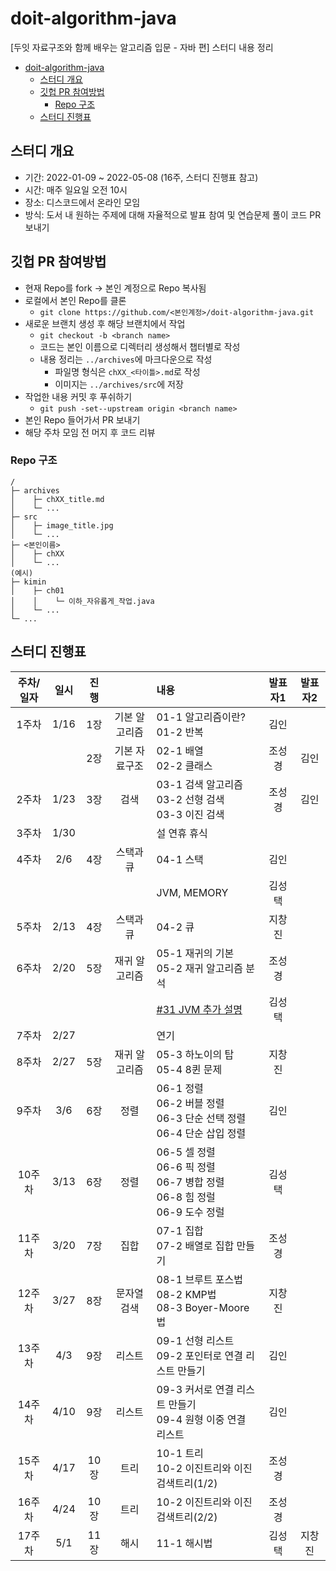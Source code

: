 # doit-algorithm-java

[두잇 자료구조와 함께 배우는 알고리즘 입문 - 자바 편] 스터디 내용 정리

- [doit-algorithm-java](#doit-algorithm-java)
  - [스터디 개요](#스터디-개요)
  - [깃헙 PR 참여방법](#깃헙-pr-참여방법)
    - [Repo 구조](#repo-구조)
  - [스터디 진행표](#스터디-진행표)

## 스터디 개요

- 기간: 2022-01-09 ~ 2022-05-08 (16주, 스터디 진행표 참고)
- 시간: 매주 일요일 오전 10시
- 장소: 디스코드에서 온라인 모임
- 방식: 도서 내 원하는 주제에 대해 자율적으로 발표 참여 및 연습문제 풀이 코드 PR 보내기

## 깃헙 PR 참여방법

- 현재 Repo를 fork -> 본인 계정으로 Repo 복사됨
- 로컬에서 본인 Repo를 클론
  - `git clone https://github.com/<본인계정>/doit-algorithm-java.git`
- 새로운 브랜치 생성 후 해당 브랜치에서 작업
  - `git checkout -b <branch name>`
  - 코드는 본인 이름으로 디렉터리 생성해서 챕터별로 작성
  - 내용 정리는 `../archives`에 마크다운으로 작성
    - 파일명 형식은 `chXX_<타이틀>.md`로 작성
    - 이미지는 `../archives/src`에 저장
- 작업한 내용 커밋 후 푸쉬하기
  - `git push -set--upstream origin <branch name>`
- 본인 Repo 들어가서 PR 보내기
- 해당 주차 모임 전 머지 후 코드 리뷰

### Repo 구조

```doc
/
├─ archives
│    ├─ chXX_title.md
│    └─ ...
├─ src
│    ├─ image_title.jpg
│    └─ ...
├─ <본인이름>
│    ├─ chXX
│    └─ ...
(예시)
├─ kimin
│    ├─ ch01
│    │    └─ 이하_자유롭게_작업.java
│    └─ ...
└─ ...
```

## 스터디 진행표

| 주차/일자 |	일시 | 진행	|    | 내용 | 발표자1 | 발표자2|
|:---:|:----:|:---:|:---:|:---|:---:|:---:|
| 1주차	 | 1/16 |	1장 | 기본 알고리즘 |	01-1 알고리즘이란?<br>01-2 반복 | 김인 | |
|       |      | 2장 | 기본 자료구조 | 02-1 배열<br>02-2 클래스 | 조성경 | 김인 |
| 2주차	 | 1/23 | 3장 | 검색        | 03-1 검색 알고리즘<br>03-2 선형 검색<br>03-3 이진 검색 | 조성경 | 김인 |
| 3주차	 | 1/30 |    |            | 설 연휴 휴식 | | |
| 4주차	 | 2/6  |	4장 | 스택과 큐	  | 04-1 스택 | 김인 | |
|       |      |    |            | JVM, MEMORY | 김성택 | |
| 5주차	 | 2/13	| 4장 | 스택과 큐	  | 04-2 큐 | 지창진 | |
| 6주차	 | 2/20 | 5장 | 재귀 알고리즘 | 05-1 재귀의 기본<br>05-2 재귀 알고리즘 분석 | 조성경 | |
|       |      |    |            | [#31 JVM 추가 설명](https://github.com/long-n-thin/doit-algorithm-java/issues/31) | 김성택 | |
| 7주차	 | 2/27 |    | 	          | 연기 | | |
| 8주차	 | 2/27 | 5장 | 재귀 알고리즘 | 05-3 하노이의 탑<br>05-4 8퀸 문제 | 지창진 | |
| 9주차	 | 3/6	| 6장 | 정렬	       | 06-1 정렬<br>06-2 버블 정렬<br>06-3 단순 선택 정렬<br>06-4 단순 삽입 정렬 | 김인 | |
| 10주차 | 3/13 | 6장 | 정렬	       | 06-5 셀 정렬<br>06-6 픽 정렬<br>06-7 병합 정렬<br>06-8 힘 정럴<br>06-9 도수 정럴 | 김성택 | |
| 11주차 | 3/20	| 7장 | 집합	       | 07-1 집합<br>07-2 배열로 집합 만들기 | 조성경 | |
| 12주차 | 3/27 |	8장 | 문자열 검색   | 08-1 브루트 포스법<br>08-2 KMP법<br>08-3 Boyer-Moore법 | 지창진 | |
| 13주차 | 4/3  | 9장 | 리스트	     | 09-1 선형 리스트<br>09-2 포인터로 연결 리스트 만들기 | 김인 | |
| 14주차 | 4/10 | 9장 | 리스트	     | 09-3 커서로 연결 리스트 만들기<br>09-4 원형 이중 연결 리스트 | 김인 | | 
| 15주차 | 4/17 | 10장 | 트리	     | 10-1 트리<br>10-2 이진트리와 이진검색트리(1/2) | 조성경 | | 
| 16주차 | 4/24 | 10장 | 트리       | 10-2 이진트리와 이진검색트리(2/2) | 조성경 | | 
| 17주차 | 5/1  | 11장 | 해시       | 11-1 해시법 | 김성택 | 지창진|
